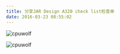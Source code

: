 ```yaml
---
title: 分享JAR Design A320 check list检查单
date: 2016-03-23 08:55:02
---
```






![cpuwolf](/images/data/attachment/201603/23/165426q3o035smzpy1i35w.jpg)



![cpuwolf](/images/data/attachment/201603/28/110657sw2kw2hm1yghgywt.attach)



